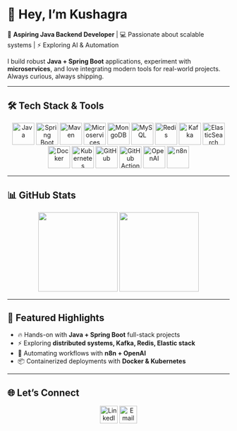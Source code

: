 # 👋 Hey, I’m Kushagra  

🚀 **Aspiring Java Backend Developer** | 💻 Passionate about scalable systems | ⚡ Exploring AI & Automation  

I build robust **Java + Spring Boot** applications, experiment with **microservices**, and love integrating modern tools for real-world projects.  
Always curious, always shipping.  

---

## 🛠️ Tech Stack & Tools  

<p align="center">
  <!-- Core -->
  <img src="https://cdn.jsdelivr.net/gh/devicons/devicon/icons/java/java-original.svg" height="50" alt="Java" />
  <img src="https://cdn.jsdelivr.net/gh/devicons/devicon/icons/spring/spring-original.svg" height="50" alt="Spring Boot" />
  <img src="[https://cdn.jsdelivr.net/gh/devicons/devicon/icons/apachemaven/apachemaven-original.svg](https://encrypted-tbn0.gstatic.com/images?q=tbn:ANd9GcS_G6dRMpkhrmovVpOgw8jGhqwZ09Fizun85g&s)" height="50" alt="Maven" />
  <img src="[https://skillicons.dev/icons?i=microservices](https://www.google.com/imgres?q=maven&imgurl=https%3A%2F%2Fmiro.medium.com%2F1*kbSGIVukG6lL7JtAa9wiDA.png&imgrefurl=https%3A%2F%2Fblog.devops.dev%2Fdevops-lab-1-installing-apache-maven-and-deploying-a-java-application-8c5061bd9b99&docid=o2Q2u0NRSkydwM&tbnid=uM0QLVei854N3M&vet=12ahUKEwiTudSpoYiQAxWCS2wGHc9kMKgQM3oECBgQAA..i&w=450&h=450&hcb=2&ved=2ahUKEwiTudSpoYiQAxWCS2wGHc9kMKgQM3oECBgQAA)" height="50" alt="Microservices" />

  <!-- Databases -->
  <img src="https://cdn.jsdelivr.net/gh/devicons/devicon/icons/mongodb/mongodb-original.svg" height="50" alt="MongoDB" />
  <img src="https://cdn.jsdelivr.net/gh/devicons/devicon/icons/mysql/mysql-original.svg" height="50" alt="MySQL" />
  <img src="https://cdn.jsdelivr.net/gh/devicons/devicon/icons/redis/redis-original.svg" height="50" alt="Redis" />

  <!-- Messaging / Search -->
  <img src="https://cdn.jsdelivr.net/gh/devicons/devicon/icons/apachekafka/apachekafka-original.svg" height="50" alt="Kafka" />
  <img src="https://cdn.jsdelivr.net/gh/devicons/devicon/icons/elasticsearch/elasticsearch-original.svg" height="50" alt="ElasticSearch" />

  <!-- DevOps -->
  <img src="https://cdn.jsdelivr.net/gh/devicons/devicon/icons/docker/docker-original.svg" height="50" alt="Docker" />
  <img src="https://cdn.jsdelivr.net/gh/devicons/devicon/icons/kubernetes/kubernetes-plain.svg" height="50" alt="Kubernetes" />
  <img src="https://cdn.jsdelivr.net/gh/devicons/devicon/icons/github/github-original.svg" height="50" alt="GitHub" />
  <img src="https://cdn.jsdelivr.net/gh/devicons/devicon/icons/githubactions/githubactions-original.svg" height="50" alt="GitHub Actions" />

  <!-- AI & Automation -->
  <img src="https://avatars.githubusercontent.com/u/14957082?s=200&v=4" height="50" alt="OpenAI" />
  <img src="https://avatars.githubusercontent.com/u/45487711?s=200&v=4" height="50" alt="n8n" />
</p>

---

## 📊 GitHub Stats  

<p align="center">
  <img src="https://github-readme-stats.vercel.app/api?username=Thecoderkushagra&show_icons=true&theme=radical" height="180" />
  <img src="https://github-readme-streak-stats.herokuapp.com/?user=Thecoderkushagra&theme=radical" height="180" />
</p>

---

## 🌟 Featured Highlights  

- 🔥 Hands-on with **Java + Spring Boot** full-stack projects  
- ⚡ Exploring **distributed systems, Kafka, Redis, Elastic stack**  
- 🤖 Automating workflows with **n8n + OpenAI**  
- 📦 Containerized deployments with **Docker & Kubernetes**  

---

## 🌐 Let’s Connect  

<p align="center">
  <a href="https://www.linkedin.com/in/YOUR_LINKEDIN"><img src="https://cdn.jsdelivr.net/gh/devicons/devicon/icons/linkedin/linkedin-original.svg" height="40" alt="LinkedIn"/></a>
  <a href="mailto:YOUR_EMAIL"><img src="https://cdn.jsdelivr.net/gh/devicons/devicon/icons/google/google-original.svg" height="40" alt="Email"/></a>
</p>
